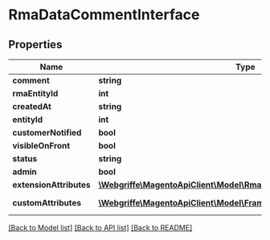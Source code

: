 # RmaDataCommentInterface

## Properties
Name | Type | Description | Notes
------------ | ------------- | ------------- | -------------
**comment** | **string** | Comment | 
**rmaEntityId** | **int** | Rma Id | 
**createdAt** | **string** | Created_at | 
**entityId** | **int** | Entity_id | 
**customerNotified** | **bool** | Is_customer_notified | 
**visibleOnFront** | **bool** | Is_visible_on_front | 
**status** | **string** | Status | 
**admin** | **bool** | Is_admin | 
**extensionAttributes** | [**\Webgriffe\MagentoApiClient\Model\RmaDataCommentExtensionInterface**](RmaDataCommentExtensionInterface.md) |  | [optional] 
**customAttributes** | [**\Webgriffe\MagentoApiClient\Model\FrameworkAttributeInterface[]**](FrameworkAttributeInterface.md) | Custom attributes values. | [optional] 

[[Back to Model list]](../README.md#documentation-for-models) [[Back to API list]](../README.md#documentation-for-api-endpoints) [[Back to README]](../README.md)


